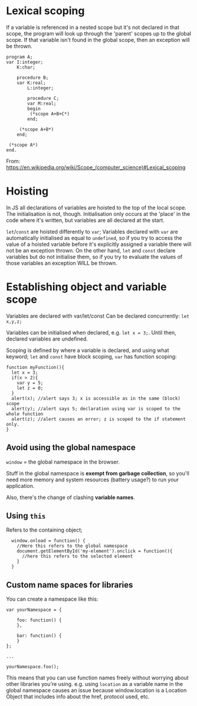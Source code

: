 # Lexical scoping

If a variable is referenced in a nested scope but it's not declared in that scope, the program will look up through the 'parent' scopes up to the global scope. If that variable isn't found in the global scope, then an exception will be thrown.

```
program A;
var I:integer;
    K:char;

    procedure B;
    var K:real;
        L:integer;

        procedure C;
        var M:real;
        begin
         (*scope A+B+C*)
        end;

     (*scope A+B*)
    end;

 (*scope A*)
end.
```
From: https://en.wikipedia.org/wiki/Scope_(computer_science)#Lexical_scoping

# Hoisting

In JS all declarations of variables are hoisted to the top of the local scope. The initialisation is not, though. Initialisation only occurs at the 'place' in the code where it's written, but variables are all declared at the start.

`let`/`const` are hoisted differently to `var`; Variables declared with `var` are automatically initialised as equal to `undefined`, so if you try to access the value of a hoisted variable before it's explicitly assigned a variable there will not be an exception thrown. On the other hand, `let` and `const` declare variables but do not initialise them, so if you try to evaluate the values of those variables an exception WILL be thrown.

# Establishing object and variable scope

Variables are declared with var/let/const
Can be declared concurrently: `let x,y,z;`

Variables can be initialised when declared, e.g. `let x = 3;`. Until then, declared variables are undefined.

Scoping is defined by where a variable is declared, and using what keyword; `let` and `const` have block scoping, `var` has function scoping:

```
function myFunction(){
  let x = 3;
  if(x > 2){
    var y = 5;
    let z = 0;
  }
  alert(x); //alert says 3; x is accessible as in the same (block) scope
  alert(y); //alert says 5; declaration using var is scoped to the whole function
  alert(z); //alert causes an error; z is scoped to the if statement only.
}
```

## Avoid using the global namespace

`window` = the global namespace in the browser.

Stuff in the global namespace is **exempt from garbage collection**, so you'll need more memory and system resources (battery usage?) to run your application.

Also, there's the change of clashing **variable names**.

## Using `this`

Refers to the containing object;

```
  window.onload = function() {
    //Here this refers to the global namespace
    document.getElementById('my-element').onclick = function(){
      //here this refers to the selected element
    }
  }
```

## Custom name spaces for libraries

You can create a namespace like this:

```
var yourNamespace = {

    foo: function() {
    },

    bar: function() {
    }
};

...

yourNamespace.foo();
```

This means that you can use function names freely without worrying about other libraries you're using. e.g. using `location` as a variable name in the global namespace causes an issue because window.location is a Location Object that includes info about the href, protocol used, etc.
